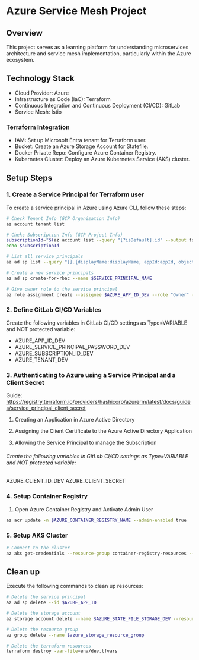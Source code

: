 # Azure Service Mesh Project

## Overview 
This project serves as a learning platform for understanding microservices architecture and service mesh implementation, particularly within the Azure ecosystem.

## Technology Stack
- Cloud Provider: Azure
- Infrastructure as Code (IaC): Terraform
- Continuous Integration and Continuous Deployment (CI/CD): GitLab
- Service Mesh: Istio

### Terraform Integration
- IAM: Set up Microsoft Entra tenant for Terraform user.
- Bucket: Create an Azure Storage Account for Statefile.
- Docker Private Repo: Configure Azure Container Registry.
- Kubernetes Cluster: Deploy an Azure Kubernetes Service (AKS) cluster.

## Setup Steps

### 1. Create a Service Principal for Terraform user

To create a service principal in Azure using Azure CLI, follow these steps:
```bash
# Check Tenant Info (GCP Organization Info)
az account tenant list

# Chekc Subscription Info (GCP Project Info)
subscriptionId="$(az account list --query "[?isDefault].id" --output tsv)"
echo $subscriptionId

# List all service principals
az ad sp list --query "[].{displayName:displayName, appId:appId, objectId:objectId}"

# Create a new service principals
az ad sp create-for-rbac --name $SERVICE_PRINCIPAL_NAME

# Give owner role to the service principal
az role assignment create --assignee $AZURE_APP_ID_DEV --role "Owner" --scope /subscriptions/$SUBSCRIPTION_ID
```

### 2. Define GitLab CI/CD Variables
Create the following variables in GitLab CI/CD settings as Type=VARIABLE and NOT protected variable:
- AZURE_APP_ID_DEV
- AZURE_SERVICE_PRINCIPAL_PASSWORD_DEV
- AZURE_SUBSCRIPTION_ID_DEV
- AZURE_TENANT_DEV

### 3. Authenticating to Azure using a Service Principal and a Client Secret 

Guide: https://registry.terraform.io/providers/hashicorp/azurerm/latest/docs/guides/service_principal_client_secret

1. Creating an Application in Azure Active Directory

2. Assigning the Client Certificate to the Azure Active Directory Application

3. Allowing the Service Principal to manage the Subscription

###### Create the following variables in GitLab CI/CD settings as Type=VARIABLE and NOT protected variable:
AZURE_CLIENT_ID_DEV
AZURE_CLIENT_SECRET

### 4. Setup Container Registry
1. Open Azure Container Registry and Activate Admin User

```bash
az acr update -n $AZURE_CONTAINER_REGISTRY_NAME --admin-enabled true
```

### 5. Setup AKS Cluster
```bash
# Connect to the cluster
az aks get-credentials --resource-group container-registry-resources --name myAKSCluster
```


## Clean up
Execute the following commands to clean up resources:

```bash
# Delete the service principal
az ad sp delete --id $AZURE_APP_ID

# Delete the storage account
az storage account delete --name $AZURE_STATE_FILE_STORAGE_DEV --resource-group $azure_storage_resource_group_DEV

# Delete the resource group
az group delete --name $azure_storage_resource_group

# Delete the terraform resources
terraform destroy -var-file=env/dev.tfvars
```

